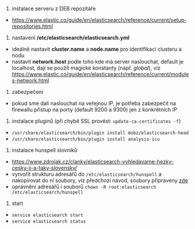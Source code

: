 1. instalace serveru z DEB repozitáře
 - https://www.elastic.co/guide/en/elasticsearch/reference/current/setup-repositories.html

1. nastavení **/etc/elasticsearch/elasticsearch.yml**
 - ideálně nastavit **cluster.name** a **node.name** pro identifikaci clusteru a nodu
 - nastavit **network.host** podle toho kde má server naslouchat, default je localhost, dají se použít magické konstanty (např. _global_), viz https://www.elastic.co/guide/en/elasticsearch/reference/current/modules-network.html

1. zabezpečení
 - pokud sme dali naslouchat na veřejnou IP, je potřeba zabezpečit na firewallu přístup na porty (default 9200 a 9300) jen z konkrétních IP

1. instalace pluginů (při chybě SSL provést: `update-ca-certificates -f`)
 - `/usr/share/elasticsearch/bin/plugin install mobz/elasticsearch-head`
 - `/usr/share/elasticsearch/bin/plugin install analysis-icu`
 
1. instalace hunspell slovníků
 - https://www.zdrojak.cz/clanky/elasticsearch-vyhledavame-hezky-cesky-ii-a-taky-slovensky/
 - vytvořit strukturu adresářů do `/etc/elasticsearch/hunspell` a nakopírovat do ní soubory, viz předchozí návod, soubory připraveny [zde](https://gitlab.sanasport.cz/doc/elasticsearch-server-install/tree/master/hunspell)
 - oprávnění adresářů i souborů `chown -R root:elasticsearch /etc/elasticsearch/hunspell`
 
1. start
 - `service elasticsearch start`
 - `service elasticsearch status`